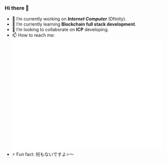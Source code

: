 ### Hi there 👋

<!--
**QiuYeDx/QiuYeDx** is a ✨ _special_ ✨ repository because its `README.md` (this file) appears on your GitHub profile.

Here are some ideas to get you started:

- 🔭 I’m currently working on ...
- 🌱 I’m currently learning ...
- 👯 I’m looking to collaborate on ...
- 🤔 I’m looking for help with ...
- 💬 Ask me about ...
- 📫 How to reach me: ...
- 😄 Pronouns: ...
- ⚡ Fun fact: ...
-->
- 🔭 I’m currently working on ***Internet Computer*** (Dfinity).
- 🌱 I’m currently learning **Blockchain full stack development**.
- 👯 I’m looking to collaborate on **ICP** developing.
- 📫 How to reach me: [![「秋夜Dx の ブログ」](/src/logo_noText.svg)](https://qiuyedx.com)
- ⚡ Fun fact: 何もないですよ⭐️～
